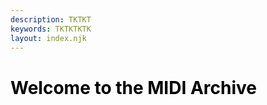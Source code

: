 ```yaml
---
description: TKTKT
keywords: TKTKTKTK
layout: index.njk
---
```

<body background="{{'/assets/prairiefrontier/images/embossbkgd1.jpg' | url}}" link="Navy" text="Black">
    <h1> Welcome to the MIDI Archive</h1>
</body>